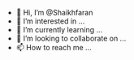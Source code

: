 - 👋 Hi, I’m @Shaikhfaran
- 👀 I’m interested in ...
- 🌱 I’m currently learning ...
- 💞️ I’m looking to collaborate on ...
- 📫 How to reach me ...

<!---
Shaikhfaran/Shaikhfaran is a ✨ special ✨ repository because its `README.md` (this file) appears on your GitHub profile.
You can click the Preview link to take a look at your changes.
--->
